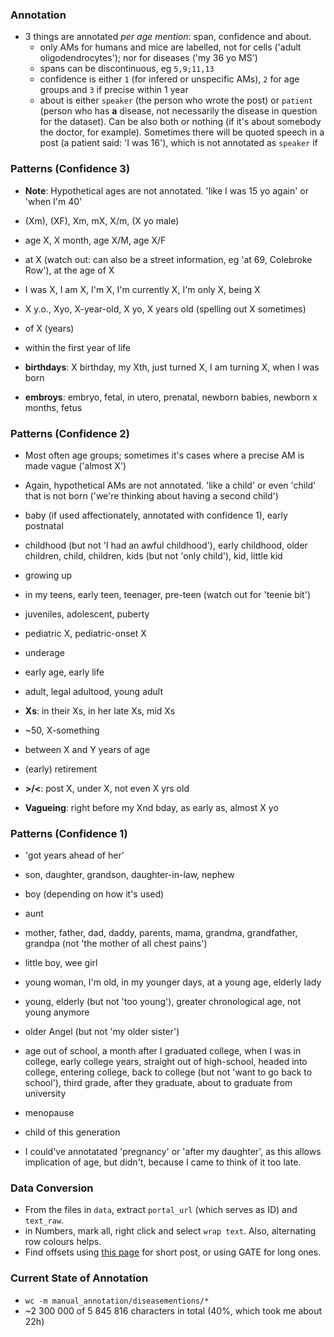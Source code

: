 ### Annotation

* 3 things are annotated *per age mention*: span, confidence and about.
  * only AMs for humans and mice are labelled, not for cells ('adult oligodendrocytes'); nor for diseases ('my 36 yo MS')
  * spans can be discontinuous, eg `5,9;11,13`
  * confidence is either `1` (for infered or unspecific AMs), `2` for age groups and `3` if precise within 1 year
  * about is either `speaker` (the person who wrote the post) or `patient` (person who has **a** disease, not necessarily the disease in question for the dataset). Can be also both or nothing (if it's about somebody the doctor, for example). Sometimes there will be quoted speech in a post (a patient said: 'I was 16'), which is not annotated as `speaker` if 

### Patterns (Confidence 3)

* **Note**: Hypothetical ages are not annotated. 'like I was 15 yo again' or 'when I'm 40'

* (Xm), (XF), Xm, mX, X/m, (X yo male)
* age X, X month, age X/M, age X/F
* at X (watch out: can also be a street information, eg 'at 69, Colebroke Row'), at the age of X
* I was X, I am X, I'm X, I'm currently X, I'm only X, being X
* X y.o., Xyo, X-year-old, X yo, X years old (spelling out X sometimes)
* of X (years)
* within the first year of life
* **birthdays**: X birthday, my Xth, just turned X, I am turning X, when I was born
* **embroys**: embryo, fetal, in utero, prenatal, newborn babies, newborn x months, fetus

### Patterns (Confidence 2)

* Most often age groups; sometimes it's cases where a precise AM is made vague ('almost X')
* Again, hypothetical AMs are not annotated. 'like a child' or even 'child' that is not born ('we're thinking about having a second child')

* baby (if used affectionately, annotated with confidence 1), early postnatal
* childhood (but not 'I had an awful childhood'), early childhood, older children, child, children, kids (but not 'only child'), kid, little kid
* growing up
* in my teens, early teen, teenager, pre-teen (watch out for 'teenie bit')
* juveniles, adolescent, puberty
* pediatric X, pediatric-onset X
* underage
* early age, early life
* adult, legal adultood, young adult
* **Xs**: in their Xs, in her late Xs, mid Xs
* ~50, X-something
* between X and Y years of age
* (early) retirement
* **>/<**: post X, under X, not even X yrs old
* **Vagueing**: right before my Xnd bday, as early as, almost X yo

### Patterns (Confidence 1)

* 'got years ahead of her'
* son, daughter, grandson, daughter-in-law, nephew
* boy (depending on how it's used)
* aunt
* mother, father, dad, daddy, parents, mama, grandma, grandfather, grandpa (not 'the mother of all chest pains')
* little boy, wee girl
* young woman, I'm old, in my younger days, at a young age, elderly lady
* young, elderly (but not 'too young'), greater chronological age, not young anymore
* older Angel (but not 'my older sister')
* age out of school, a month after I graduated college, when I was in college, early college years, straight out of high-school, headed into college, entering college, back to college (but not 'want to go back to school'), third grade, after they graduate, about to graduate from university
* menopause
* child of this generation

* I could've annotatated 'pregnancy' or 'after my daughter', as this allows implication of age, but didn't, because I came to think of it too late.

### Data Conversion

* From the files in `data`, extract `portal_url` (which serves as ID) and `text_raw`.
* in Numbers, mark all, right click and select `wrap text`. Also, alternating row colours helps.
* Find offsets using [this page](https://mothereff.in/byte-counter) for short post, or using GATE for long ones.

### Current State of Annotation

* `wc -m manual_annotation/diseasementions/*`
* ~2 300 000 of 5 845 816 characters in total (40%, which took me about 22h)
